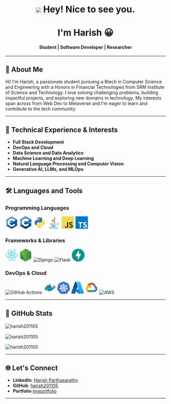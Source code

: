 <h1 align="center"><img src="https://emojis.slackmojis.com/emojis/images/1531849430/4246/blob-sunglasses.gif?1531849430" width="30"/> Hey! Nice to see you.</h1>
<h1 align="center">I'm Harish 😀</h1>
<h4 align="center">Student | Software Developer | Researcher</h4>

---

## 👋 About Me
Hi! I'm Harish, a passionate student pursuing a Btech in Computer Science and Engineering with a Honors in Financial Technologies from SRM Institute of Science and Technology. I love solving challenging problems, building impactful projects, and exploring new domains in technology. My interests span across from Web Dev to Metaverse and I'm eager to learn and contribute to the tech community.

---

## 🚀 Technical Experience & Interests
- **Full Stack Development**
- **DevOps and Cloud**
- **Data Science and Data Analytics**
- **Machine Learning and Deep Learning**
- **Natural Language Processing and Computer Vision**
- **Generative AI, LLMs, and MLOps**

---

## 🛠️ Languages and Tools
### Programming Languages
<p>
  <img src="https://raw.githubusercontent.com/devicons/devicon/master/icons/c/c-original.svg" alt="C" width="40" height="40"/>
  <img src="https://raw.githubusercontent.com/devicons/devicon/master/icons/cplusplus/cplusplus-original.svg" alt="C++" width="40" height="40"/>
  <img src="https://raw.githubusercontent.com/devicons/devicon/master/icons/python/python-original.svg" alt="Python" width="40" height="40"/>
  <img src="https://raw.githubusercontent.com/devicons/devicon/master/icons/java/java-original.svg" alt="Java" width="40" height="40"/>
  <img src="https://raw.githubusercontent.com/devicons/devicon/master/icons/javascript/javascript-original.svg" alt="JavaScript" width="40" height="40"/>
  <img src="https://raw.githubusercontent.com/devicons/devicon/master/icons/typescript/typescript-original.svg" alt="TypeScript" width="40" height="40"/>
</p>

### Frameworks & Libraries
<p>
  <img src="https://raw.githubusercontent.com/devicons/devicon/master/icons/react/react-original.svg" alt="React" width="40" height="40"/>
  <img src="https://raw.githubusercontent.com/devicons/devicon/master/icons/nodejs/nodejs-original.svg" alt="Node.js" width="40" height="40"/>
  <img src="https://cdn.iconscout.com/icon/free/png-256/free-django-logo-icon-download-in-svg-png-gif-file-formats--community-company-brand-world-logos-vol-8-pack-icons-282855.png?f=webp&w=256" alt="Django" width="40" height="40"/>
  <img src="https://img.icons8.com/color/512/flask.png" alt="Flask" width="40" height="40"/>
  <img src="https://raw.githubusercontent.com/devicons/devicon/master/icons/fastapi/fastapi-original.svg" alt="FastAPI" width="40" height="40"/>
</p>

### DevOps & Cloud
<p>
  <img src="https://miro.medium.com/v2/resize:fit:400/1*txwKGJOoQ2W0ka_9htbu0Q.png" alt="GitHub Actions" width="40" height="40"/>
  <img src="https://raw.githubusercontent.com/devicons/devicon/master/icons/docker/docker-original.svg" alt="Docker" width="40" height="40"/>
  <img src="https://raw.githubusercontent.com/devicons/devicon/master/icons/kubernetes/kubernetes-plain.svg" alt="Kubernetes" width="40" height="40"/>
  <img src="https://raw.githubusercontent.com/devicons/devicon/master/icons/azure/azure-original.svg" alt="Azure" width="40" height="40"/>
  <img src="https://raw.githubusercontent.com/devicons/devicon/master/icons/googlecloud/googlecloud-original.svg" alt="Google Cloud" width="40" height="40"/>
  <img src="https://www.kaizenanalytix.com/wp-content/uploads/2024/09/aws-white.png" alt="AWS" width="40" height="40"/>
</p>

---

## 🎨 GitHub Stats
<p>
  <img align="center" src="https://github-readme-stats.vercel.app/api?username=harish201105&show_icons=true&locale=en&theme=radical" alt="harish201105" />
</p>

<p>
  <img align="center" src="https://github-readme-streak-stats.herokuapp.com/?user=harish201105&theme=radical" alt="harish201105" />
</p>

<p>
  <img align="center" src="https://github-readme-stats.vercel.app/api/top-langs?username=harish201105&show_icons=true&locale=en&layout=compact&theme=radical" alt="harish201105" />
</p>

---

## 🌐 Let's Connect
- **LinkedIn**: [Harish Parthasarathy](https://www.linkedin.com/in/harish-parthasarathy/)
- **GitHub**: [harish201105](https://github.com/harish201105)
- **Portfolio** [myportfolio](https://portfolio-harish201105.netlify.app/)

---

